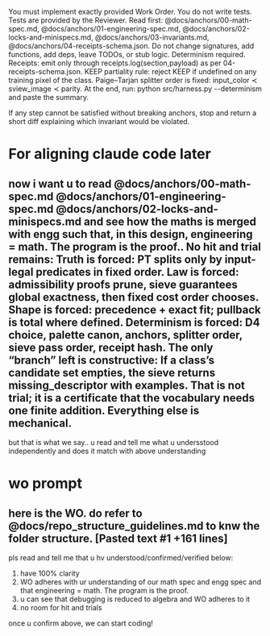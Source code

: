 You must implement exactly provided Work Order. You do not write tests. Tests are provided by the Reviewer.
Read first: @docs/anchors/00-math-spec.md, @docs/anchors/01-engineering-spec.md, @docs/anchors/02-locks-and-minispecs.md, @docs/anchors/03-invariants.md, @docs/anchors/04-receipts-schema.json.
Do not change signatures, add functions, add deps, leave TODOs, or stub logic.
Determinism required.
Receipts: emit only through receipts.log(section,payload) as per 04-receipts-schema.json.
KEEP partiality rule: reject KEEP if undefined on any training pixel of the class.
Paige–Tarjan splitter order is fixed: input_color ≺ sview_image ≺ parity.
At the end, run:
python src/harness.py --determinism and paste the summary.

If any step cannot be satisfied without breaking anchors, stop and return a short diff explaining which invariant would be violated. 


# For aligning claude code later
 now i want u to read @docs/anchors/00-math-spec.md @docs/anchors/01-engineering-spec.md @docs/anchors/02-locks-and-minispecs.md and see how the maths is merged with engg such that, in this 
design, engineering = math. The program is the proof.. 
No hit and trial remains:
Truth is forced: PT splits only by input-legal predicates in fixed order.
Law is forced: admissibility proofs prune, sieve guarantees global exactness, then fixed cost order chooses.
Shape is forced: precedence + exact fit; pullback is total where defined.
Determinism is forced: D4 choice, palette canon, anchors, splitter order, sieve pass order, receipt hash.
The only “branch” left is constructive:
If a class’s candidate set empties, the sieve returns missing_descriptor with examples. That is not trial; it is a certificate that the vocabulary needs one finite 
addition. Everything else is mechanical.
---
but that is what we say.. u read and tell me what u undersstood independently and does it match with above understanding 

# wo prompt
here is the WO. do refer to @docs/repo_structure_guidelines.md to knw the folder structure.
  [Pasted text #1 +161 lines]
  ---
  pls read and tell me that u hv understood/confirmed/verified below:
  1. have 100% clarity
  2. WO adheres with ur understanding of our math spec and engg spec and that engineering = math. The program is the proof.
  3. u can see that debugging is reduced to algebra and WO adheres to it 
  4. no room for hit and trials

once u confirm above, we can start coding!